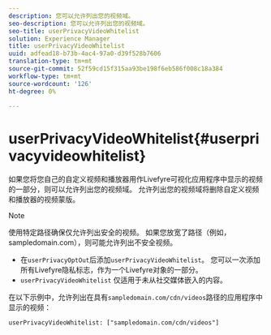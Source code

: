 ```yaml
---
description: 您可以允许列出您的视频域。
seo-description: 您可以允许列出您的视频域。
seo-title: userPrivacyVideoWhitelist
solution: Experience Manager
title: userPrivacyVideoWhitelist
uuid: adfead18-b73b-4ac4-97a0-d39f528b7606
translation-type: tm+mt
source-git-commit: 52f59cd15f315aa93be198f6eb586f008c18a384
workflow-type: tm+mt
source-wordcount: '126'
ht-degree: 0%

---
```



# userPrivacyVideoWhitelist{#userprivacyvideowhitelist}

如果您将您自己的自定义视频和播放器用作Livefyre可视化应用程序中显示的视频的一部分，则可以允许列出您的视频域。 允许列出您的视频域将删除自定义视频和播放器的视频蒙版。

>[!NOTE]
>
>使用特定路径确保仅允许列出安全的视频。 如果您放宽了路径（例如，sampledomain.com），则可能允许列出不安全视频。

* 在`userPrivacyOptOut`后添加`userPrivacyVideoWhitelist`。 您可以一次添加所有Livefyre隐私标志，作为一个Livefyre对象的一部分。
* `userPrivacyVideoWhitelist` 仅适用于未从社交媒体嵌入的内容。

在以下示例中，允许列出在具有`sampledomain.com/cdn/videos`路径的应用程序中显示的视频：

```
userPrivacyVideoWhitelist: ["sampledomain.com/cdn/videos"]
```
